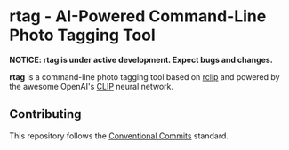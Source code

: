 # rtag - AI-Powered Command-Line Photo Tagging Tool

**NOTICE: rtag is under active development. Expect bugs and changes.**

**rtag** is a command-line photo tagging tool based on [rclip](https://github.com/yurijmikhalevich/rclip) and powered by the awesome OpenAI's [CLIP](https://github.com/openai/CLIP) neural network.

## Contributing

This repository follows the [Conventional Commits](https://www.conventionalcommits.org/en/v1.0.0/) standard.
